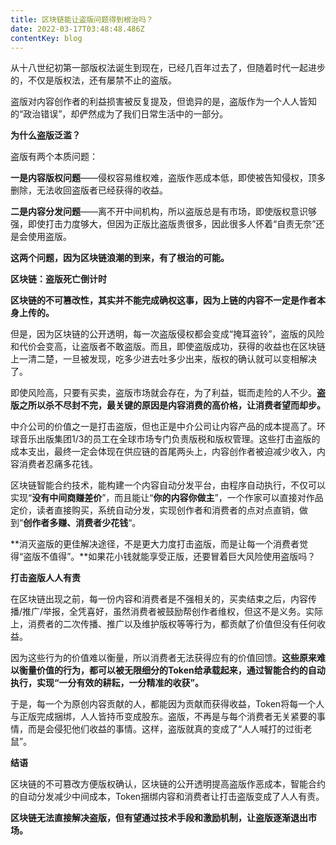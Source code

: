```yaml
---
title: 区块链能让盗版问题得到根治吗？
date: 2022-03-17T03:48:48.486Z
contentKey: blog
---
```

从十八世纪初第一部版权法诞生到现在，已经几百年过去了，但随着时代一起进步的，不仅是版权法，还有屡禁不止的盗版。

盗版对内容创作者的利益损害被反复提及，但诡异的是，盗版作为一个人人皆知的“政治错误”，却俨然成为了我们日常生活中的一部分。



**为什么盗版泛滥？**



盗版有两个本质问题：

**一是内容版权问题**——侵权容易维权难，盗版作恶成本低，即使被告知侵权，顶多删除，无法收回盗版者已经获得的收益。

**二是内容分发问题**——离不开中间机构，所以盗版总是有市场，即使版权意识够强，即使打击力度够大，但因为正版比盗版贵很多，因此很多人怀着“自责无奈”还是会使用盗版。

**这两个问题，因为区块链浪潮的到来，有了根治的可能。**



**区块链：盗版死亡倒计时**



**区块链的不可篡改性，其实并不能完成确权这事，因为上链的内容不一定是作者本身上传的。**

但是，因为区块链的公开透明，每一次盗版侵权都会变成“掩耳盗铃”，盗版的风险和代价会变高，让盗版者不敢盗版。而且，即使盗版成功，获得的收益也在区块链上一清二楚，一旦被发现，吃多少进去吐多少出来，版权的确认就可以变相解决了。

即使风险高，只要有买卖，盗版市场就会存在，为了利益，铤而走险的人不少。**盗版之所以杀不尽封不完，最关键的原因是内容消费的高价格，让消费者望而却步。**

中介公司的价值之一是打击盗版，但也正是中介公司让内容产品的成本提高了。环球音乐出版集团1/3的员工在全球市场专门负责版税和版权管理。这些打击盗版的成本支出，最终一定会体现在供应链的首尾两头上，内容创作者被迫减少收入，内容消费者忍痛多花钱。

区块链智能合约技术，能构建一个内容自动分发平台，由程序自动执行，不仅可以实现“**没有中间商赚差价**”，而且能让“**你的内容你做主**”，一个作家可以直接对作品定价，读者直接购买，系统自动分发，实现创作者和消费者的点对点直销，做到“**创作者多赚、消费者少花钱**“。

**消灭盗版的更佳解决途径，不是更大力度打击盗版，而是让每一个消费者觉得“盗版不值得”。**如果花小钱就能享受正版，还要冒着巨大风险使用盗版吗？



**打击盗版人人有责**



在区块链出现之前，每一份内容和消费者是不强相关的，买卖结束之后，内容传播/推广/举报，全凭喜好，虽然消费者被鼓励帮创作者维权，但这不是义务。实际上，消费者的二次传播、推广以及维护版权等等行为，都贡献了价值但没有任何收益。

因为这些行为的价值难以衡量，所以消费者无法获得应有的价值回馈。**这些原来难以衡量价值的行为，都可以被无限细分的Token给承载起来[](http://mp.weixin.qq.com/s?__biz=MzUyNzE4MDM2MA==&mid=2247491848&idx=1&sn=b4b65f2ec247464f2691aab3146523ca&chksm=fa01d62fcd765f39ad6fb41304294850b233147df2ddb4db7cb5b0d6e781d81343f0add895ba&scene=21#wechat_redirect)，通过智能合约[](http://mp.weixin.qq.com/s?__biz=MzUyNzE4MDM2MA==&mid=2247492547&idx=2&sn=4bf672ff2ffac28b9a1b82548d6cc6e7&chksm=fa01d4e4cd765df2b365ff5b482ce4ba1bac7847afeb90303dd3eb1d5a2c6eba7ac9403dec00&scene=21#wechat_redirect)的自动执行，实现“一分有效的耕耘，一分精准的收获”。**

于是，每一个为原创内容贡献的人，都能因为贡献而获得收益，Token将每一个人与正版完成捆绑，人人皆持币变成股东。盗版，不再是与每个消费者无关紧要的事情，而是会侵犯他们收益的事情。这样，盗版就真的变成了“人人喊打的过街老鼠”。



**结语**

区块链的不可篡改方便版权确认，区块链的公开透明提高盗版作恶成本，智能合约的自动分发减少中间成本，Token捆绑内容和消费者让打击盗版变成了人人有责。

**区块链无法直接解决盗版，但有望通过技术手段和激励机制，让盗版逐渐退出市场。**